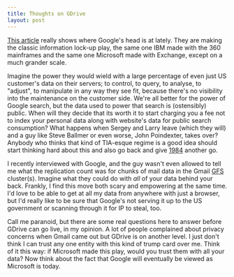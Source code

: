 ```yaml
--- 
title: Thoughts on GDrive
layout: post
---
```

[This article](http://blogs.zdnet.com/Google/?p=121) really shows where Google's head is at lately. They are making the classic information lock-up play, the same one IBM made with the 360 mainframes and the same one Microsoft made with Exchange, except on a much grander scale. 

Imagine the power they would wield with a large percentage of even just US customer's data on their servers; to control, to query, to analyse, to "adjust", to manipulate in any way they see fit, because there's no visibility into the maintenance on the customer side. We're all better for the power of Google search, but the data used to power that search is (ostensibly) public. When will they decide that its worth it to start charging you a fee not to index your personal data along with website's data for public search consumption? What happens when Sergey and Larry leave (which they will) and a guy like Steve Ballmer or even worse, John Poindexter, takes over? Anybody who thinks that kind of TIA-esque regime is a good idea should start thinking hard about this and also go back and give [1984](http://www.amazon.com/gp/product/0451524934/sr=8-1/qid=1141517230/ref=pd_bbs_1/102-4615436-8528959?%5Fencoding=UTF8) another go.

I recently interviewed with Google, and the guy wasn't even allowed to tell me what the replication count was for chunks of mail data in the Gmail [GFS](http://labs.google.com/papers/gfs-sosp2003.pdf) cluster(s). Imagine what they could do with _all_ of your data behind your back. Frankly, I find this move both scary and empowering at the same time. I'd love to be able to get at all my data from anywhere with just a browser, but I'd really like to be sure that Google's not serving it up to the US government or scanning through it for IP to steal, too.

Call me paranoid, but there are some real questions here to answer before GDrive can go live, in my opinion. A lot of people complained about privacy concerns when Gmail came out but GDrive is on another level. I just don't think I can trust any one entity with this kind of trump card over me. Think of it this way: if Microsoft made this play, would you trust them with all your data? Now think about the fact that Google will eventually be viewed as Microsoft is today.
